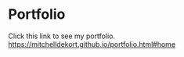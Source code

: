 # Portfolio

Click this link to see my portfolio.
https://mitchelldekort.github.io/portfolio.html#home
